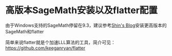 # 高版本SageMath安装以及flatter配置

由于Windows支持的SageMath停留在9.3，建议参考[Shin's Blog](https://shinichicun.top/posts/arch%E4%B8%8B%E7%9A%84sage%E5%AE%89%E8%A3%85/)安装更高版本的SageMath和flatter

简单来说flatter就是个加速LLL算法的工具，简介可见：https://github.com/keeganryan/flatter